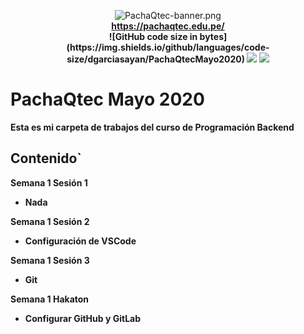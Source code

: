 <p  align="center">

<img alt="PachaQtec-banner.png"  src="https://scontent.flim2-1.fna.fbcdn.net/v/t1.0-9/75220807_154423752612237_1547747956818444288_n.png?_nc_cat=1&_nc_sid=85a577&_nc_eui2=AeEhgDEnUXrW4sJI4EYoP5jLIVC1ccEE4SghULVxwQThKJP-iOq_WBI3hh3mksV79e8&_nc_ohc=aVmrRyECK8sAX-wBshI&_nc_ht=scontent.flim2-1.fna&oh=a37bea97ee97cca59c5f671607320243&oe=5EF932E7" /> 
<br/><b><a href="https://pachaqtec.edu.pe/">https://pachaqtec.edu.pe/</a>
<br/><b>
![GitHub code size in bytes](https://img.shields.io/github/languages/code-size/dgarciasayan/PachaQtecMayo2020) 
<a href="https://gitlab.com/dgarciasayan"><img src="https://img.shields.io/twitter/url?color=orange&label=GitLab&logo=GitLab&style=social&url=https%3A%2F%2Fgitlab.com%2Fdgarciasayan%2F" alt"GitLab"></a> 
<a href="https://facebook.com/PachaQtech"><img src="https://img.shields.io/twitter/url?color=orange&label=Facebook&logo=Facebook&style=social&url=https%3A%2F%2Fwww.facebook.com%2FPachaQtech" alt"Facebook"></a>
</p>

# PachaQtec Mayo 2020
Esta es mi carpeta de trabajos del curso de **Programación Backend**
## Contenido`
**Semana 1 Sesión 1**

 - Nada

**Semana 1 Sesión 2**

 - Configuración de **VSCode**

**Semana 1 Sesión 3**

 - Git

**Semana 1 Hakaton**

 - Configurar GitHub y GitLab
